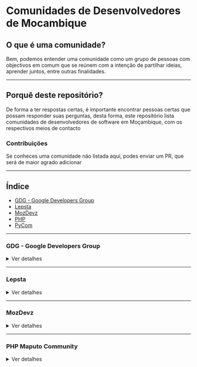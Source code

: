 # Comunidades de Desenvolvedores de Mocambique

## O que é uma comunidade?

Bem, podemos entender uma comunidade como um grupo de pessoas com objectivos 
em comum que se reúnem com a intenção de partilhar ideias, aprender juntos, entre
outras finalidades.

---

## Porquê deste repositório?
De forma a ter respostas certas, é importante encontrar pessoas certas que possam
responder suas perguntas, desta forma, este repositório lista comunidades de desenvolvedores
de software em Moçambique, com os respectivos meios de contacto 


### Contribuições
Se conheces uma comunidade não listada aqui, podes enviar um PR, que será de maior agrado adicionar


---

## Índice

* [GDG - Google Developers Group](#front-end-web-developer-nanodegree)
* [Lepsta](#full-stack-web-developer-nanodegree)
* [MozDevz](#senior-web-developer-nanodegree)
* [PHP](#data-analyst-nanodegree)
* [PyCom](#machine-learning-engineer-nanodegree)

---

### GDG - Google Developers Group

<details>
  <summary>Ver detalhes</summary>
  Via de Comunicação 

  1. [Facebook](https://pt-br.facebook.com/gdgmaputo/)
  2. [Medium](https://medium.com/android-dev-moz)
  3. [Meetup](https://www.meetup.com/pt-BR/GDG-Maputo/
)
  
</details>

---

### Lepsta

<details>
  <summary>Ver detalhes</summary>
  Via de Comunicação 

  1. [Meetup](https://www.meetup.com/pt-BR/Lepsta-Developers-Maputo/)
  

</details>

---

### MozDevz

<details>
  <summary>Ver detalhes</summary>
   Via de Comunicação 
  
  1. [Facebook](https://www.facebook.com/mozdevz/)
  2. [Meetup](https://www.meetup.com/pt-BR/Mozdevz/)
  3. [Telegram](t.me/MozDevz)

</details>

---

### PHP Maputo Community

<details>
  <summary>Ver detalhes</summary>
   Via de Comunicação 

  1. [Whatsapp](https://chat.whatsapp.com/ILHtN728Hhp1St5Ag9eDji)

</details>
